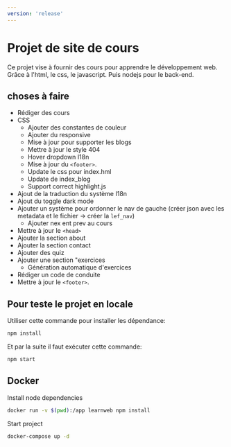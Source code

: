 ```yaml
---
version: 'release'
---
```


# Projet de site de cours

Ce projet vise à fournir des cours pour apprendre le développement web.
Grâce à l'html, le css, le javascript. Puis nodejs pour le back-end.
## choses à faire

- Rédiger des cours
- CSS
    - Ajouter des constantes de couleur
    - Ajouter du responsive 
    - Mise à jour pour supporter les blogs
    - Mettre à jour le style 404
    - Hover dropdown I18n
    - Mise à jour du `<footer>`.
    - Update le css pour index.hml
    - Update de index_blog
    - Support correct highlight.js
- Ajout de la traduction du système I18n
- Ajout du toggle dark mode
- Ajouter un système pour ordonner le nav de gauche (créer json avec les metadata et le fichier -> créer la `lef_nav`)
    - Ajouter nex ent prev au cours
- Mettre à jour le `<head>`
- Ajouter la section about 
- Ajouter la section contact
- Ajouter des quiz
- Ajouter une section "exercices
    - Génération automatique d'exercices 
- Rédiger un code de conduite
- Mettre à jour le `<footer>`.

## Pour teste le projet en locale

Utiliser cette commande pour installer les dépendance:

```bash
npm install
```

Et par la suite il faut exécuter cette commande:

```bash
npm start
```

## Docker
Install node dependencies
```bash
docker run -v $(pwd):/app learnweb npm install
```

Start project
```bash
docker-compose up -d
```

